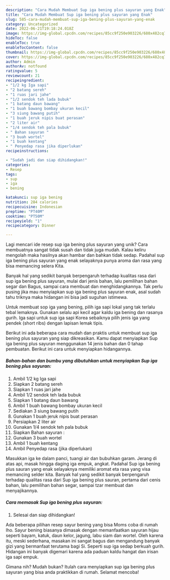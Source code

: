 ```yaml
---
description: "Cara Mudah Membuat Sup iga bening plus sayuran yang Enak"
title: "Cara Mudah Membuat Sup iga bening plus sayuran yang Enak"
slug: 585-cara-mudah-membuat-sup-iga-bening-plus-sayuran-yang-enak
category: Uncategorized
date: 2022-06-21T19:18:24.018Z
image: https://img-global.cpcdn.com/recipes/85cc9f250e903226/680x482cq70/sup-iga-bening-plus-sayuran-foto-resep-utama.jpg
hideToc: false
enableToc: true
enableTocContent: false
thumbnail: https://img-global.cpcdn.com/recipes/85cc9f250e903226/680x482cq70/sup-iga-bening-plus-sayuran-foto-resep-utama.jpg
cover: https://img-global.cpcdn.com/recipes/85cc9f250e903226/680x482cq70/sup-iga-bening-plus-sayuran-foto-resep-utama.jpg
author: Admin
authorAv: notfound
ratingvalue: 5
reviewcount: 21
recipeingredient:
- "1/2 kg Iga sapi"
- "2 batang sereh"
- "1 ruas jari jahe"
- "1/2 sendok teh lada bubuk"
- "1 batang daun bawang"
- "1 buah bawang bombay ukuran kecil"
- "3 siung bawang putih"
- "1 buah jeruk nipis buat perasan"
- "2 liter air"
- "1/4 sendok teh pala bubuk"
- " Bahan sayuran "
- "3 buah wortel"
- "1 buah kentang"
- " Penyedap rasa jika diperlukan"
recipeinstructions:

- "Sudah jadi dan siap dihidangkan!"
categories:
- Resep
tags:
- sup
- iga
- bening

katakunci: sup iga bening 
nutrition: 284 calories
recipecuisine: Indonesian
preptime: "PT40M"
cooktime: "PT50M"
recipeyield: "1"
recipecategory: Dinner

---
```





Lagi mencari ide resep sup iga bening plus sayuran yang unik? Cara membuatnya sangat tidak susah dan tidak juga mudah. Kalau keliru mengolah maka hasilnya akan hambar dan bahkan tidak sedap. Padahal sup iga bening plus sayuran yang enak selayaknya punya aroma dan rasa yang bisa memancing selera Kita.





Banyak hal yang sedikit banyak berpengaruh terhadap kualitas rasa dari sup iga bening plus sayuran, mulai dari jenis bahan, lalu pemilihan bahan segar dan Bagus, sampai cara membuat dan menghidangkannya. Tak perlu pusing jika mau menyiapkan sup iga bening plus sayuran enak,      asal sudah tahu triknya maka hidangan ini bisa jadi suguhan istimewa.














Untuk membuat sop iga yang bening, pilih iga sapi lokal yang tak terlalu tebal lemaknya. Gunakan selalu api kecil agar kaldu iga bening dan rasanya gurih. Iga sapi untuk sup iga sapi Korea sebaiknya pilih jenis iga yang pendek (short ribs) dengan lapisan lemak tipis.






Berikut ini ada beberapa cara mudah dan praktis untuk membuat sup iga bening plus sayuran yang siap dikreasikan. Kamu dapat menyiapkan Sup iga bening plus sayuran menggunakan 14 jenis bahan dan 0 tahap pembuatan. Berikut ini cara untuk menyiapkan hidangannya.

<!--inarticleads1-->

##### Bahan-bahan dan bumbu yang dibutuhkan untuk menyiapkan Sup iga bening plus sayuran:

1. Ambil 1/2 kg Iga sapi
1. Siapkan 2 batang sereh
1. Siapkan 1 ruas jari jahe
1. Ambil 1/2 sendok teh lada bubuk
1. Siapkan 1 batang daun bawang
1. Ambil 1 buah bawang bombay ukuran kecil
1. Sediakan 3 siung bawang putih
1. Gunakan 1 buah jeruk nipis buat perasan
1. Persiapkan 2 liter air
1. Gunakan 1/4 sendok teh pala bubuk
1. Siapkan  Bahan sayuran :
1. Gunakan 3 buah wortel
1. Ambil 1 buah kentang
1. Ambil  Penyedap rasa (jika diperlukan)


Masukkan iga ke dalam panci, tuangi air dan bubuhkan garam. Jerang di atas api, masak hingga daging iga empuk, angkat. Padahal Sup iga bening plus sauran yang enak selayaknya memiliki aromat eta rasa yang visa memancing selder kita. Banyak hal yang sedikit banyak berpengaruh terhadap qualitas rasa dari Sup iga bening plus sauran, pertama dari cenis bahan, lalu pemilihan bahan segar, sampai tzar membuat dan menyajikannya. 

<!--inarticleads2-->

##### Cara memasak Sup iga bening plus sayuran:


1. Selesai dan siap dihidangkan!

Ada beberapa pilihan resep sayur bening yang bisa Moms coba di rumah lho. Sayur bening biasanya dimasak dengan memanfaatkan sayuran hijau seperti bayam, katuk, daun kelor, jagung, labu siam dan wortel. Oleh karena itu, meski sederhana, masakan ini sangat bagus dan mengandung banyak gizi yang bermanfaat terutama bagi Si. Seperti sup iga sedap berkuah gurih. Hidangan ini banyak digemari karena ada paduan kaldu hangat dan irisan iga sapi empuk. 

Gimana nih? Mudah bukan? Itulah cara menyiapkan sup iga bening plus sayuran yang bisa anda praktikkan di rumah. Selamat mencoba!
